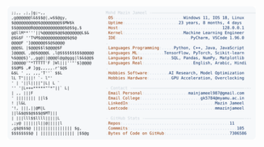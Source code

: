 <picture>
  <source srcset="https://raw.githubusercontent.com/mmazinjameel/mmazinjameel/main/dark_mode.svg?v=1752030980" media="(prefers-color-scheme: dark)">
  <img src="https://raw.githubusercontent.com/mmazinjameel/mmazinjameel/main/light_mode.svg?v=1752030980">
</picture>
